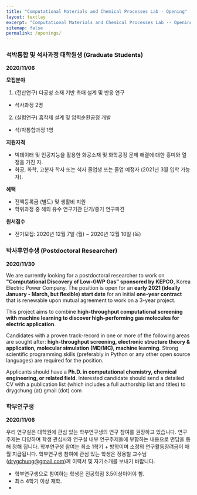 ```yaml
---
title: "Computational Materials and Chemical Processes Lab - Opening"
layout: textlay
excerpt: "Computational Materials and Chemical Processes Lab -- Opening"
sitemap: false
permalink: /openings/
---
```

### **석박통합 및 석사과정 대학원생 (Graduate Students)**

**2020/11/06**

**모집분야**
1. (전산연구) 다공성 소재 기반 촉매 설계 및 반응 연구
- 석사과정 2명

2. (실험연구) 흡착제 설계 및 압력순환공정 개발
- 석/박통합과정 1명

**지원자격**
- 빅데이터 및 인공지능을 활용한 화공소재 및 화학공정 문제 해결에 대한 흥미와 열정을 가진 자.
- 화공, 화학, 고분자 학사 또는 석사 졸업생 또는 졸업 예정자 (2021년 3월 입학 가능자).

**혜택**
- 전액등록금 (별도) 및 생활비 지원
- 학위과정 중 해외 유수 연구기관 단기/중기 연구파견

**원서접수**
- 전기모집: 2020년 12월 7일 (월) ~ 2020년 12월 10일 (목)

### **박사후연수생 (Postdoctoral Researcher)**

**2020/11/30**

We are currently looking for a postdoctoral researcher to work on **"Computational Discovery of Low-GWP Gas" sponsored by KEPCO**, Korea Electric Power Company. The position is open for an **early 2021 (ideally January - March, but flexible) start date** for an initial **one-year contract** that is renewable upon mutual agreement to work on a 3-year project.

This project aims to combine **high-throughput computational screening with machine learning to discover high-performing gas molecules for electric application**.

Candidates with a proven track-record in one or more of the following areas are sought after: **high-throughput screening, electronic structure theory & application, molecular simulation (MD/MC), machine learning**. Strong scientific programming skills (preferably in Python or any other open source languages) are required for the position.

Applicants should have a **Ph.D. in computational chemistry, chemical engineering, or related field**. Interested candidate should send a detailed CV with a publication list (which includes a full authorship list and titles) to drygchung (at) gmail (dot) com

### **학부연구생**

**2020/11/06**

우리 연구실은 대학원에 관심 있는 학부연구생의 연구 참여를 권장하고 있습니다. 연구 주제는 다양하며 학생 관심사와 연구실 내부 연구주제들에 부합하는 내용으로 면담을 통해 정해 집니다. 학부연구생 참여는 최소 1학기 + 방학이며 소정의 연구활동장려금이 매월 지급됩니다. 학부연구생 참여에 관심 있는 학생은 정용철 교수님 (drygchung@gmail.com)께 이력서 및 자기소개를 보내기 바랍니다.
- 학부연구생으로 참여하는 학생은 전공학점 3.5이상이어야 함.
- 최소 4학기 이상 재학.
- 
